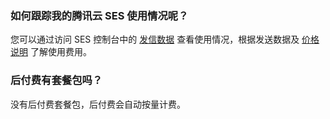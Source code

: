 [](id:que1) 

### 如何跟踪我的腾讯云 SES 使用情况呢？
您可以通过访问 SES 控制台中的 [发信数据](https://console.cloud.tencent.com/ses/stats) 查看使用情况，根据发送数据及 [价格说明](https://intl.cloud.tencent.com/document/product/1084/39335) 了解使用费用。

 

[](id:que2) 
### 后付费有套餐包吗？
没有后付费套餐包，后付费会自动按量计费。

